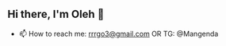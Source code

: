 ## Hi there, I'm Oleh 👋

- 📫 How to reach me: rrrgo3@gmail.com OR TG: @Mangenda

<!--
**Oleh-Li/Oleh-Li** is a ✨ _special_ ✨ repository because its `README.md` (this file) appears on your GitHub profile.

Here are some ideas to get you started:

- 🔭 I’m currently working on ...
- 🌱 I’m currently learning ...
- 👯 I’m looking to collaborate on ...
- 🤔 I’m looking for help with ...
- 💬 Ask me about ...
- 📫 How to reach me: ...
- 😄 Pronouns: ...
- ⚡ Fun fact: ...


🔭 Working on a lot of different stuff
🌱 Learning everything I can get my hands on
🤔 Looking for help with finding more time in a single day
📫 How to reach me: alexander.repeta@gmail.com
⚡ Fun fact: I love what I do - code and help people learn coding
-->
